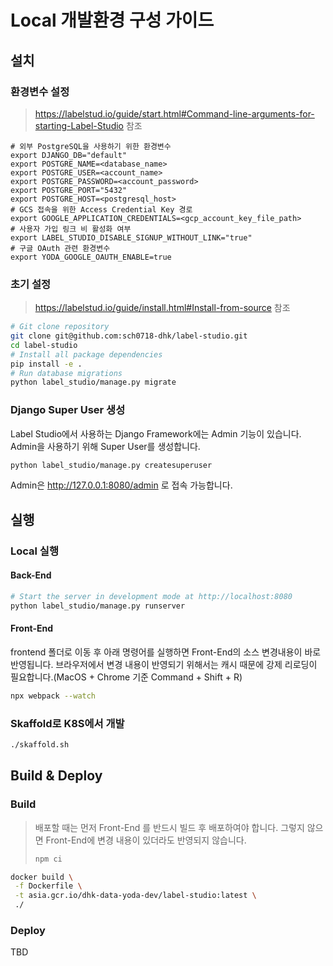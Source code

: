 # Local 개발환경 구성 가이드

## 설치

### 환경변수 설정

> https://labelstud.io/guide/start.html#Command-line-arguments-for-starting-Label-Studio 참조

```properties
# 외부 PostgreSQL을 사용하기 위한 환경변수
export DJANGO_DB="default"
export POSTGRE_NAME=<database_name>
export POSTGRE_USER=<account_name>
export POSTGRE_PASSWORD=<account_password>
export POSTGRE_PORT="5432"
export POSTGRE_HOST=<postgresql_host>
# GCS 접속을 위한 Access Credential Key 경로
export GOOGLE_APPLICATION_CREDENTIALS=<gcp_account_key_file_path>
# 사용자 가입 링크 비 활성화 여부
export LABEL_STUDIO_DISABLE_SIGNUP_WITHOUT_LINK="true"
# 구글 OAuth 관련 환경변수
export YODA_GOOGLE_OAUTH_ENABLE=true
```

### 초기 설정

> https://labelstud.io/guide/install.html#Install-from-source 참조

```sh
# Git clone repository
git clone git@github.com:sch0718-dhk/label-studio.git
cd label-studio
# Install all package dependencies
pip install -e .
# Run database migrations
python label_studio/manage.py migrate
```

### Django Super User 생성

Label Studio에서 사용하는 Django Framework에는 Admin 기능이 있습니다.
Admin을 사용하기 위해 Super User를 생성합니다.

```sh
python label_studio/manage.py createsuperuser
```

Admin은 http://127.0.0.1:8080/admin 로 접속 가능합니다.

## 실행

### Local 실행

#### Back-End

```sh
# Start the server in development mode at http://localhost:8080
python label_studio/manage.py runserver
```

#### Front-End

frontend 폴더로 이동 후 아래 명령어를 실행하면 Front-End의 소스 변경내용이 바로 반영됩니다.
브라우저에서 변경 내용이 반영되기 위해서는 캐시 때문에 강제 리로딩이 필요합니다.(MacOS + Chrome 기준 Command + Shift + R)

```sh
npx webpack --watch
```

### Skaffold로 K8S에서 개발

```sh
./skaffold.sh
```

## Build & Deploy

### Build

> 배포할 때는 먼저 Front-End 를 반드시 빌드 후 배포하여야 합니다.
> 그렇지 않으면 Front-End에 변경 내용이 있더라도 반영되지 않습니다.
>
> ```sh
> npm ci
> ```

```sh
docker build \
 -f Dockerfile \
 -t asia.gcr.io/dhk-data-yoda-dev/label-studio:latest \
 ./
```

### Deploy

TBD
